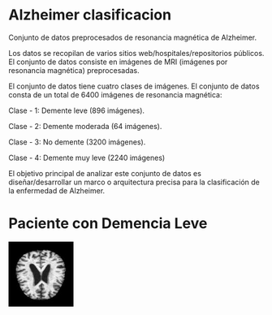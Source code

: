 # Alzheimer clasificacion
Conjunto de datos preprocesados de resonancia magnética de Alzheimer.

Los datos se recopilan de varios sitios web/hospitales/repositorios públicos.
El conjunto de datos consiste en imágenes de MRI (imágenes por resonancia magnética) preprocesadas.

El conjunto de datos tiene cuatro clases de imágenes.
El conjunto de datos consta de un total de 6400 imágenes de resonancia magnética:

Clase - 1: Demente leve (896 imágenes).

Clase - 2: Demente moderada (64 imágenes).

Clase - 3: No demente (3200 imágenes).

Clase - 4: Demente muy leve (2240 imágenes)

El objetivo principal de analizar este conjunto de datos es diseñar/desarrollar un marco o arquitectura precisa para la clasificación de la enfermedad de Alzheimer.

# Paciente con Demencia Leve

![Alzheimer_clasificacion](https://github.com/CristValen/Alzheimer-clasificaci-n/blob/main/mild_92.jpg?raw=true)
